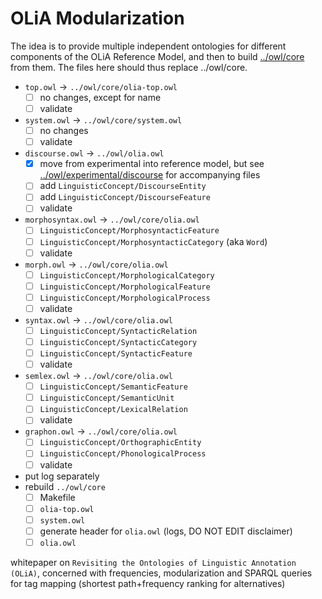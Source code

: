# OLiA Modularization

The idea is to provide multiple independent ontologies for different components of the OLiA Reference Model, and then to build [../owl/core](../owl/core) from them. The files here should thus replace ../owl/core. 

- `top.owl` -> `../owl/core/olia-top.owl` 
	- [ ] no changes, except for name
	- [ ] validate
- `system.owl` -> `../owl/core/system.owl` 
	- [ ] no changes
	- [ ] validate
- `discourse.owl` -> `../owl/olia.owl`
	- [x] move from experimental into reference model, but see [../owl/experimental/discourse](../owl/experimental/discourse) for accompanying files
	- [ ] add `LinguisticConcept/DiscourseEntity`
	- [ ] add `LinguisticConcept/DiscourseFeature`	
	- [ ] validate
- `morphosyntax.owl` -> `../owl/core/olia.owl`
	- [ ] `LinguisticConcept/MorphosyntacticFeature`
	- [ ] `LinguisticConcept/MorphosyntacticCategory` (aka `Word`)
	- [ ] validate
- `morph.owl` -> `../owl/core/olia.owl`
	- [ ] `LinguisticConcept/MorphologicalCategory`
	- [ ] `LinguisticConcept/MorphologicalFeature`
	- [ ] `LinguisticConcept/MorphologicalProcess`
	- [ ] validate
- `syntax.owl` -> `../owl/core/olia.owl`
	- [ ] `LinguisticConcept/SyntacticRelation`
	- [ ] `LinguisticConcept/SyntacticCategory`
	- [ ] `LinguisticConcept/SyntacticFeature`
	- [ ] validate
- `semlex.owl` -> `../owl/core/olia.owl`
	- [ ] `LinguisticConcept/SemanticFeature`
	- [ ] `LinguisticConcept/SemanticUnit`
	- [ ] `LinguisticConcept/LexicalRelation`
	- [ ] validate
- `graphon.owl` -> `../owl/core/olia.owl`
	- [ ] `LinguisticConcept/OrthographicEntity`
	- [ ] `LinguisticConcept/PhonologicalProcess`
	- [ ] validate
- put log separately
- rebuild `../owl/core`
	- [ ] Makefile
	- [ ] `olia-top.owl`
	- [ ] `system.owl`
	- [ ] generate header for `olia.owl` (logs, DO NOT EDIT disclaimer)
	- [ ] `olia.owl`

whitepaper on `Revisiting the Ontologies of Linguistic Annotation (OLiA)`, concerned with frequencies, modularization and SPARQL queries for tag mapping (shortest path+frequency ranking for alternatives)